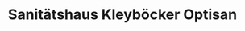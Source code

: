 ---
title: "Sanitätshaus Kleyböcker Optisan"
url: /lastrup/sanitaetshaus-kleyboecker-optisan/
shop: Sanitätshaus
---